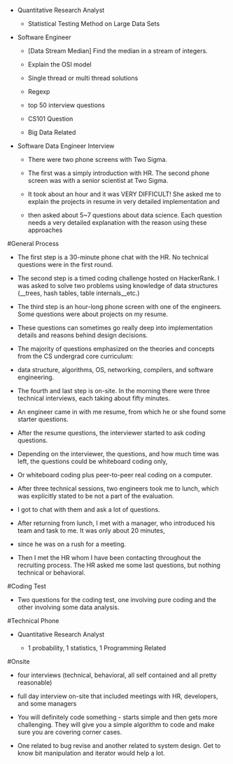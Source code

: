 + Quantitative Research Analyst

  + Statistical Testing Method on Large Data Sets


+ Software Engineer

  + [Data Stream Median] Find the median in a stream of integers.

  + Explain the OSI model

  + Single thread or multi thread solutions

  + Regexp

  + top 50 interview questions

  + CS101 Question

  + Big Data Related

+ Software Data Engineer Interview

  + There were two phone screens with Two Sigma. 

  + The first was a simply introduction with HR. The second phone screen was with a senior scientist at Two Sigma. 

  + It took about an hour and it was VERY DIFFICULT! She asked me to explain the projects in resume in very detailed implementation and 

  + then asked about 5~7 questions about data science. Each question needs a very detailed explanation with the reason using these approaches

#General Process

  + The first step is a 30-minute phone chat with the HR. No technical questions were in the first round. 

  + The second step is a timed coding challenge hosted on HackerRank. I was asked to solve two problems using knowledge of data structures (__trees, hash tables, table internals__etc.) 

  + The third step is an hour-long phone screen with one of the engineers. Some questions were about projects on my resume. 

  + These questions can sometimes go really deep into implementation details and reasons behind design decisions. 

  + The majority of questions emphasized on the theories and concepts from the CS undergrad core curriculum: 
  
  + data structure, algorithms, OS, networking, compilers, and software engineering. 

  + The fourth and last step is on-site. In the morning there were three technical interviews, each taking about fifty minutes. 

  + An engineer came in with me resume, from which he or she found some starter questions. 

  + After the resume questions, the interviewer started to ask coding questions. 

  + Depending on the interviewer, the questions, and how much time was left, the questions could be whiteboard coding only, 

  + Or whiteboard coding plus peer-to-peer real coding on a computer. 

  + After three technical sessions, two engineers took me to lunch, which was explicitly stated to be not a part of the evaluation. 

  + I got to chat with them and ask a lot of questions. 
  
  + After returning from lunch, I met with a manager, who introduced his team and task to me. It was only about 20 minutes, 

  + since he was on a rush for a meeting. 

  + Then I met the HR whom I have been contacting throughout the recruiting process. The HR asked me some last questions, but nothing technical or behavioral.

#Coding Test

+ Two questions for the coding test, one involving pure coding and the other involving some data analysis.

#Technical Phone

+ Quantitative Research Analyst

  + 1 probability, 1 statistics, 1 Programming Related


#Onsite

+ four interviews (technical, behavioral, all self contained and all pretty reasonable)

+ full day interview on-site that included meetings with HR, developers, and some managers

+ You will definitely code something - starts simple and then gets more challenging. They will give you a simple algorithm to code and make sure you are covering corner cases. 

+ One related to bug revise and another related to system design. Get to know bit manipulation and iterator would help a lot. 